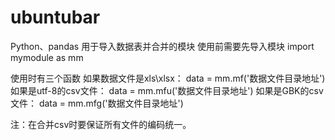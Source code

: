 # ubuntubar
Python、pandas 用于导入数据表并合并的模块
使用前需要先导入模块
import mymodule as mm

使用时有三个函数
如果数据文件是xls\xlsx：
data = mm.mf('数据文件目录地址')
如果是utf-8的csv文件：
data = mm.mfu('数据文件目录地址')
如果是GBK的csv文件：
data = mm.mfg('数据文件目录地址')

注：在合并csv时要保证所有文件的编码统一。
